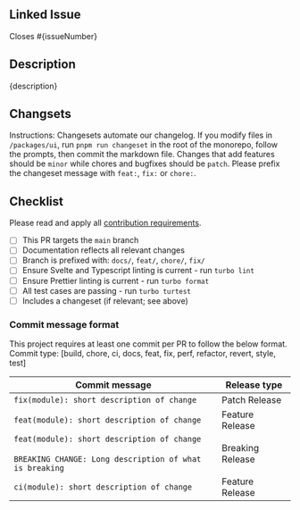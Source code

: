 ## Linked Issue

Closes #{issueNumber}

## Description

{description}

## Changsets

Instructions: Changesets automate our changelog. If you modify files in `/packages/ui`, run `pnpm run changeset` in the root of the monorepo, follow the prompts, then commit the markdown file. Changes that add features should be `minor` while chores and bugfixes should be `patch`. Please prefix the changeset message with `feat:`, `fix:` or `chore:`.

## Checklist

Please read and apply all [contribution requirements](https://github.com/xmlking/spectacular/blob/main/CONTRIBUTING.md).

- [ ] This PR targets the `main` branch
- [ ] Documentation reflects all relevant changes
- [ ] Branch is prefixed with: `docs/`, `feat/`, `chore/`, `fix/`
- [ ] Ensure Svelte and Typescript linting is current - run `turbo lint`
- [ ] Ensure Prettier linting is current - run `turbo format`
- [ ] All test cases are passing - run `turbo turtest`
- [ ] Includes a changeset (if relevant; see above)

### Commit message format

This project requires at least one commit per PR to follow the below format.  
Commit type: [build, chore, ci, docs, feat, fix, perf, refactor, revert, style, test]

| Commit message                                                                                             | Release type     |
| ---------------------------------------------------------------------------------------------------------- | ---------------- |
| `fix(module): short description of change`                                                                  | Patch Release    |
| `feat(module): short description of change`                                                                | Feature Release  |
| `feat(module): short description of change`<br><br>`BREAKING CHANGE: Long description of what is breaking` | Breaking Release |
| `ci(module): short description of change`                                                                  | Feature Release  |
